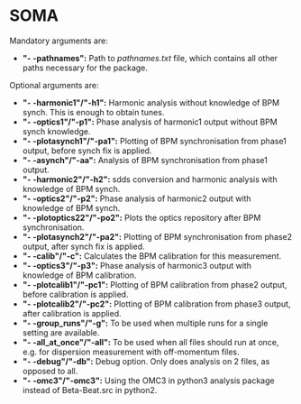 # SOMA

Mandatory arguments are:
- **"- -pathnames":**
Path to *pathnames.txt* file, which contains all other paths necessary for the package.

Optional arguments are:
- **"- -harmonic1"/"-h1":**
Harmonic analysis without knowledge of BPM synch. This is enough to obtain tunes.
- **"- -optics1"/"-p1":**
Phase analysis of harmonic1 output without BPM synch knowledge.
- **"- -plotasynch1"/"-pa1":**
Plotting of BPM synchronisation from phase1 output, before synch fix is applied.
- **"- -asynch"/"-aa":**
Analysis of BPM synchronisation from phase1 output.
- **"- -harmonic2"/"-h2":**
sdds conversion and harmonic analysis with knowledge of BPM synch.
- **"- -optics2"/"-p2":**
Phase analysis of harmonic2 output with knowledge of BPM synch.
- **"- -plotoptics22"/"-po2":**
Plots the optics repository after BPM synchronisation.
- **"- -plotasynch2"/"-pa2":**
Plotting of BPM synchronisation from phase2 output, after synch fix is applied.
- **"- -calib"/"-c":**
Calculates the BPM calibration for this measurement.
- **"- -optics3"/"-p3":**
Phase analysis of harmonic3 output with knowledge of BPM calibration.
- **"- -plotcalib1"/"-pc1":**
Plotting of BPM calibration from phase2 output, before calibration is applied.
- **"- -plotcalib2"/"-pc2":**
Plotting of BPM calibration from phase3 output, after calibration is applied.
- **"- -group_runs"/"-g":**
To be used when multiple runs for a single setting are available.
- **"- -all_at_once"/"-all":**
To be used when all files should run at once, e.g. for dispersion measurement with off-momentum files.
- **"- -debug"/"-db":**
Debug option. Only does analysis on 2 files, as opposed to all.
- **"- -omc3"/"-omc3":**
Using the OMC3 in python3 analysis package instead of Beta-Beat.src in python2.
